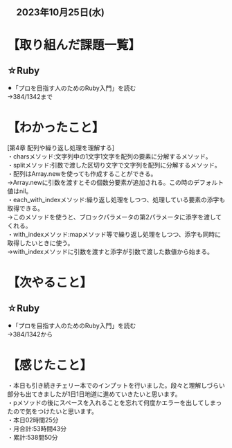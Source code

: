## 　2023年10月25日(水)
# 【取り組んだ課題一覧】
## ☆Ruby
⚫︎「プロを目指す人のためのRuby入門」を読む<br>
→384/1342まで<br>
# 【わかったこと】
[第4章 配列や繰り返し処理を理解する]<br>
・charsメソッド:文字列中の1文字1文字を配列の要素に分解するメソッド。<br>
・splitメソッド:引数で渡した区切り文字で文字列を配列に分解するメソッド。<br>
・配列はArray.newを使っても作成することができる。<br>
→Array.newに引数を渡すとその個数分要素が追加される。この時のデフォルト値はnil。<br>
・each_with_indexメソッド:繰り返し処理をしつつ、処理している要素の添字も取得できる。<br>
→このメソッドを使うと、ブロックパラメータの第2パラメータに添字を渡してくれる。<br>
・with_indexメソッド:mapメソッド等で繰り返し処理をしつつ、添字も同時に取得したいときに使う。<br>
→with_indexメソッドに引数を渡すと添字が引数で渡した数値から始まる。<br>
# 【次やること】
## ☆Ruby
⚫︎「プロを目指す人のためのRuby入門」を読む<br>
→384/1342から<br>
# 【感じたこと】
・本日も引き続きチェリー本でのインプットを行いました。段々と理解しづらい部分も出てきましたが1日1日地道に進めていきたいと思います。<br>
・pメソッドの後にスペースを入れることを忘れて何度かエラーを出してしまったので気をつけたいと思います。<br>
・本日02時間25分<br>
・月合計:53時間43分<br>
・累計:538間50分<br>
